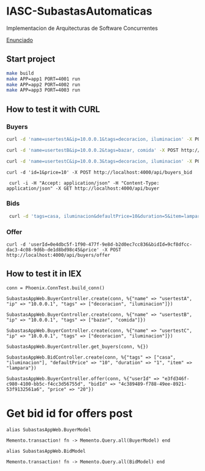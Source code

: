 # IASC-SubastasAutomaticas
Implementacion de  Arquitecturas de Software Concurrentes

[Enunciado](https://docs.google.com/document/d/1rOg2TUugXZgx23GhXBzUHakV3vDEkfaT2HLzVKIZ1Q0/edit)

## Start project
```bash
make build
make APP=app1 PORT=4001 run
make APP=app2 PORT=4002 run
make APP=app3 PORT=4003 run
```

## How to test it with CURL
### Buyers
```bash
curl -d 'name=usertestA&ip=10.0.0.1&tags=decoracion, iluminacion' -X POST http://localhost:4000/api/buyers 

curl -d 'name=usertestB&ip=10.0.0.2&tags=bazar, comida' -X POST http://localhost:4000/api/buyers

curl -d 'name=usertestC&ip=10.0.0.3&tags=decoracion, iluminacion' -X POST http://localhost:4000/api/buyers
```

` curl -d 'id=1&price=10' -X POST http://localhost:4000/api/buyers_bid `

` curl -i -H "Accept: application/json" -H "Content-Type: application/json" -X GET http://localhost:4000/api/buyer`

### Bids
```bash
 curl -d 'tags=casa, iluminacion&defaultPrice=10&duration=5&item=lampara' -X POST http://localhost:4000/api/bids
 ````

### Offer

` curl -d 'userId=0e4dbc5f-1f90-477f-9e8d-b2d0ec7cc836&bidId=9cf8dfcc-dac3-4c08-9d6b-de1d8bd98c45&price' -X POST http://localhost:4000/api/buyers/offer `

## How to test it in IEX

`conn = Phoenix.ConnTest.build_conn()`

`SubastasAppWeb.BuyerController.create(conn, %{"name" => "usertestA", "ip" => "10.0.0.1", "tags" => ["decoracion", "iluminacion"]})`

`SubastasAppWeb.BuyerController.create(conn, %{"name" => "usertestB", "ip" => "10.0.0.1", "tags" => ["bazar", "comida"]})`

`SubastasAppWeb.BuyerController.create(conn, %{"name" => "usertestC", "ip" => "10.0.0.1", "tags" => ["decoracion", "iluminacion"]})`

`SubastasAppWeb.BuyerController.get_buyers(conn, %{})`

`SubastasAppWeb.BidController.create(conn, %{"tags" => ["casa", "iluminacion"], "defaultPrice" => "10", "duration" => "1", "item" => "lampara"})`

`SubastasAppWeb.BuyerController.offer(conn, %{"userId" => "e3fd346f-c980-4100-bb5c-f4cc3d56755d", "bidId" => "4c389489-f788-49ee-8921-53f9132561a6", "price" => "20"})`

# Get bid id for offers post

`alias SubastasAppWeb.BuyerModel`

`Memento.transaction! fn -> Memento.Query.all(BuyerModel) end`

`alias SubastasAppWeb.BidModel`

`Memento.transaction! fn -> Memento.Query.all(BidModel) end`
